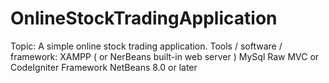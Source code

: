 OnlineStockTradingApplication
=============================

Topic: A simple online stock trading application.  Tools / software / framework: XAMPP ( or NerBeans built-in web server ) MySql Raw MVC or CodeIgniter Framework NetBeans 8.0 or later
